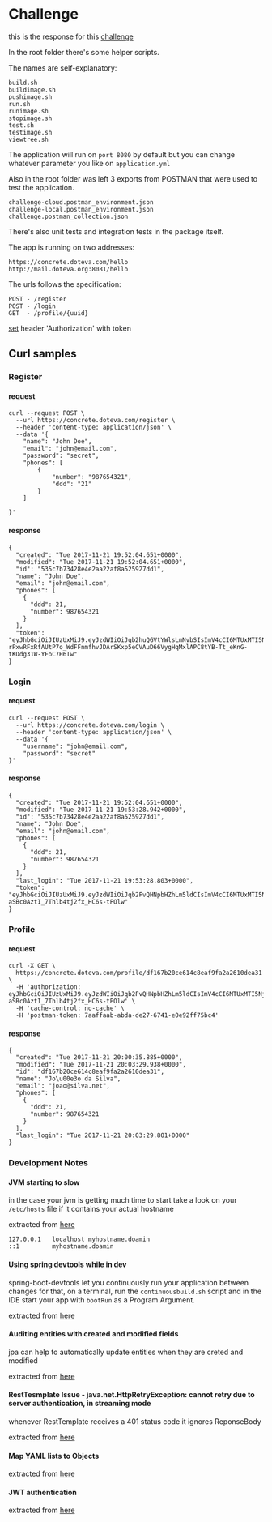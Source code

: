 # Challenge
this is the response for this [challenge](https://github.com/concretesolutions/desafio-java)

In the root folder there's some helper scripts. 

The names are self-explanatory:
	
	build.sh
	buildimage.sh
	pushimage.sh
	run.sh
	runimage.sh
	stopimage.sh
	test.sh
	testimage.sh
	viewtree.sh

The application will run on `port 8080` by default but you can change whatever parameter you like on `application.yml`

Also in the root folder was left 3 exports from POSTMAN that were used to test the application.

    challenge-cloud.postman_environment.json
    challenge-local.postman_environment.json
    challenge.postman_collection.json
  
There's also unit tests and integration tests in the package itself.

The app is running on two addresses:

    https://concrete.doteva.com/hello
    http://mail.doteva.org:8081/hello

The urls follows the specification:

    POST - /register
    POST - /login
    GET  - /profile/{uuid}
    
[set](https://github.com/rubentrancoso/challenge/blob/master/src/main/resources/application.yml#L32) header 'Authorization' with token

## Curl samples
### Register
#### request
```
curl --request POST \
  --url https://concrete.doteva.com/register \
  --header 'content-type: application/json' \
  --data '{
    "name": "John Doe",
    "email": "john@email.com",
    "password": "secret",
    "phones": [
        {
            "number": "987654321",
            "ddd": "21"
        }
    ]
	
}'
```
#### response
```
{
  "created": "Tue 2017-11-21 19:52:04.651+0000",
  "modified": "Tue 2017-11-21 19:52:04.651+0000",
  "id": "535c7b73428e4e2aa22af8a525927dd1",
  "name": "John Doe",
  "email": "john@email.com",
  "phones": [
    {
      "ddd": 21,
      "number": 987654321
    }
  ],
  "token": "eyJhbGciOiJIUzUxMiJ9.eyJzdWIiOiJqb2huQGVtYWlsLmNvbSIsImV4cCI6MTUxMTI5NTcyNH0.t-rPxwRFxRfAUtP7o_WdFFnmfhvJDArSKxp5eCVAuD66VygHqMxlAPC8tYB-Tt_eKnG-tKDdg31W-YFoC7H6Tw"
}
```
### Login
#### request
```
curl --request POST \
  --url https://concrete.doteva.com/login \
  --header 'content-type: application/json' \
  --data '{
    "username": "john@email.com",
    "password": "secret"
}'
```
#### response
```
{
  "created": "Tue 2017-11-21 19:52:04.651+0000",
  "modified": "Tue 2017-11-21 19:53:28.942+0000",
  "id": "535c7b73428e4e2aa22af8a525927dd1",
  "name": "John Doe",
  "email": "john@email.com",
  "phones": [
    {
      "ddd": 21,
      "number": 987654321
    }
  ],
  "last_login": "Tue 2017-11-21 19:53:28.803+0000",
  "token": "eyJhbGciOiJIUzUxMiJ9.eyJzdWIiOiJqb2FvQHNpbHZhLm5ldCIsImV4cCI6MTUxMTI5NjQwOX0.bh9mGuVwJhTECywRbBD2QJ0xuKM6ew__TIgnbjGhI4rhI725LEbVT-aSBc0AztI_7Thlb4tj2fx_HC6s-tPOlw"
}
```
### Profile
#### request
```
curl -X GET \
  https://concrete.doteva.com/profile/df167b20ce614c8eaf9fa2a2610dea31 \
  -H 'authorization: eyJhbGciOiJIUzUxMiJ9.eyJzdWIiOiJqb2FvQHNpbHZhLm5ldCIsImV4cCI6MTUxMTI5NjQwOX0.bh9mGuVwJhTECywRbBD2QJ0xuKM6ew__TIgnbjGhI4rhI725LEbVT-aSBc0AztI_7Thlb4tj2fx_HC6s-tPOlw' \
  -H 'cache-control: no-cache' \
  -H 'postman-token: 7aaffaab-abda-de27-6741-e0e92ff75bc4'
```
#### response
```
{
  "created": "Tue 2017-11-21 20:00:35.885+0000",
  "modified": "Tue 2017-11-21 20:03:29.938+0000",
  "id": "df167b20ce614c8eaf9fa2a2610dea31",
  "name": "Jo\u00e3o da Silva",
  "email": "joao@silva.net",
  "phones": [
    {
      "ddd": 21,
      "number": 987654321
    }
  ],
  "last_login": "Tue 2017-11-21 20:03:29.801+0000"
}
```
### Development Notes
#### JVM starting to slow
in the case your jvm is getting much time to start take a look on your `/etc/hosts` file if it contains your actual hostname

extracted from [here](https://dzone.com/articles/fixing-the-slow-startup-time-of-my-java-applicatio)

```
127.0.0.1   localhost myhostname.doamin
::1         myhostname.doamin
```

#### Using spring devtools while in dev
spring-boot-devtools let you continuously run your application between changes
for that, on a terminal, run the `continuousbuild.sh` script and in the IDE start your app with `bootRun` as a Program Argument. 

extracted from [here](https://dzone.com/articles/continuous-auto-restart-with-spring-boot-devtools)

#### Auditing entities with created and modified fields
jpa can help to automatically update entities when they are creted and modified 

extracted from [here](https://programmingmitra.blogspot.com.br/2017/02/automatic-spring-data-jpa-auditing-saving-CreatedBy-createddate-lastmodifiedby-lastmodifieddate-automatically.html)

#### RestTesmplate Issue - java.net.HttpRetryException: cannot retry due to server authentication, in streaming mode
whenever RestTemplate receives a 401 status code it ignores ReponseBody

extracted from [here](https://stackoverflow.com/questions/27341604/exception-when-using-testresttemplate)

#### Map YAML lists to Objects

extracted from [here](https://www.fortisfio.com/yaml-file-mapping-values-to-object-list-with-spring-boot/)

#### JWT authentication


extracted from [here](https://dzone.com/articles/implementing-jwt-authentication-on-spring-boot-api)
